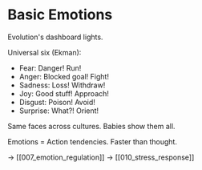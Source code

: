 # Basic Emotions

Evolution's dashboard lights.

Universal six (Ekman):
- Fear: Danger! Run!
- Anger: Blocked goal! Fight!
- Sadness: Loss! Withdraw!
- Joy: Good stuff! Approach!
- Disgust: Poison! Avoid!
- Surprise: What?! Orient!

Same faces across cultures.
Babies show them all.

Emotions = Action tendencies.
Faster than thought.

→ [[007_emotion_regulation]]
→ [[010_stress_response]]